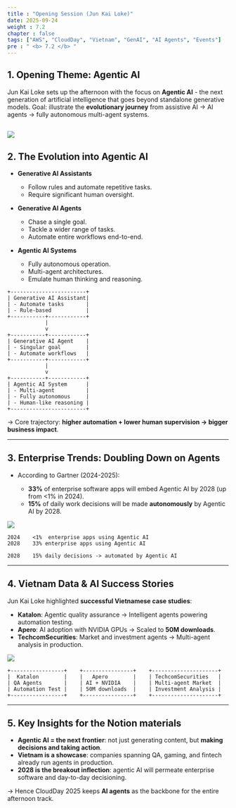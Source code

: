 ```yaml
---
title : "Opening Session (Jun Kai Loke)"
date: 2025-09-24
weight : 7.2
chapter : false
tags: ["AWS", "CloudDay", "Vietnam", "GenAI", "AI Agents", "Events"]
pre : " <b> 7.2 </b> "
---
```


## 1. Opening Theme: Agentic AI

Jun Kai Loke sets up the afternoon with the focus on **Agentic AI** - the next generation of artificial intelligence that goes beyond standalone generative models.
Goal: illustrate the **evolutionary journey** from assistive AI -> AI agents -> fully autonomous multi-agent systems.

![](Slide1–EvolutionIntoAgenticAI.jpg)
---

## 2. The Evolution into Agentic AI

* **Generative AI Assistants**

  * Follow rules and automate repetitive tasks.
  * Require significant human oversight.

* **Generative AI Agents**

  * Chase a single goal.
  * Tackle a wider range of tasks.
  * Automate entire workflows end-to-end.

* **Agentic AI Systems**

  * Fully autonomous operation.
  * Multi-agent architectures.
  * Emulate human thinking and reasoning.

```cli
+------------------------+
| Generative AI Assistant|
| - Automate tasks       |
| - Rule-based           |
+-----------+------------+
            |
            v
+-----------+------------+
| Generative AI Agent    |
| - Singular goal        |
| - Automate workflows   |
+-----------+------------+
            |
            v
+-----------+------------+
| Agentic AI System      |
| - Multi-agent          |
| - Fully autonomous     |
| - Human-like reasoning |
+------------------------+
```

-> Core trajectory: **higher automation + lower human supervision -> bigger business impact**.

---

## 3. Enterprise Trends: Doubling Down on Agents

* According to Gartner (2024-2025):

  * **33%** of enterprise software apps will embed Agentic AI by 2028 (up from <1% in 2024).
  * **15%** of daily work decisions will be made **autonomously** by Agentic AI by 2028.

![](Slide2–EnterprisesAreDoublingDownOnAgents.jpg)

```cli
2024    <1%  enterprise apps using Agentic AI
2028    33% enterprise apps using Agentic AI

2028    15% daily decisions -> automated by Agentic AI
```

---

## 4. Vietnam Data & AI Success Stories

Jun Kai Loke highlighted **successful Vietnamese case studies**:

* **Katalon**: Agentic quality assurance -> Intelligent agents powering automation testing.
* **Apero**: AI adoption with NVIDIA GPUs -> Scaled to **50M downloads**.
* **TechcomSecurities**: Market and investment agents -> Multi-agent analysis in production.

![](Slide3–VietnamData&AISuccessStories.jpg)

```cli
+-----------------+    +----------------+    +---------------------+
|  Katalon        |    |   Apero        |    | TechcomSecurities   |
| QA Agents       |    | AI + NVIDIA    |    | Multi-agent Market  |
| Automation Test |    | 50M downloads  |    | Investment Analysis |
+-----------------+    +----------------+    +---------------------+
```

---

## 5. Key Insights for the Notion materials

* **Agentic AI = the next frontier**: not just generating content, but **making decisions and taking action**.
* **Vietnam is a showcase**: companies spanning QA, gaming, and fintech already run agents in production.
* **2028 is the breakout inflection**: agentic AI will permeate enterprise software and day-to-day decisioning.

-> Hence CloudDay 2025 keeps **AI agents** as the backbone for the entire afternoon track.
